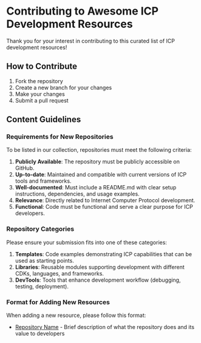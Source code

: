 # Contributing to Awesome ICP Development Resources

Thank you for your interest in contributing to this curated list of ICP development resources!

## How to Contribute

1. Fork the repository
2. Create a new branch for your changes
3. Make your changes
4. Submit a pull request

## Content Guidelines

### Requirements for New Repositories

To be listed in our collection, repositories must meet the following criteria:

1. **Publicly Available**: The repository must be publicly accessible on GitHub.
2. **Up-to-date**: Maintained and compatible with current versions of ICP tools and frameworks.
3. **Well-documented**: Must include a README.md with clear setup instructions, dependencies, and usage examples.
4. **Relevance**: Directly related to Internet Computer Protocol development.
5. **Functional**: Code must be functional and serve a clear purpose for ICP developers.

### Repository Categories

Please ensure your submission fits into one of these categories:

1. **Templates**: Code examples demonstrating ICP capabilities that can be used as starting points.
2. **Libraries**: Reusable modules supporting development with different CDKs, languages, and frameworks.
3. **DevTools**: Tools that enhance development workflow (debugging, testing, deployment).

### Format for Adding New Resources

When adding a new resource, please follow this format:

- [Repository Name](link) - Brief description of what the repository does and its value to developers